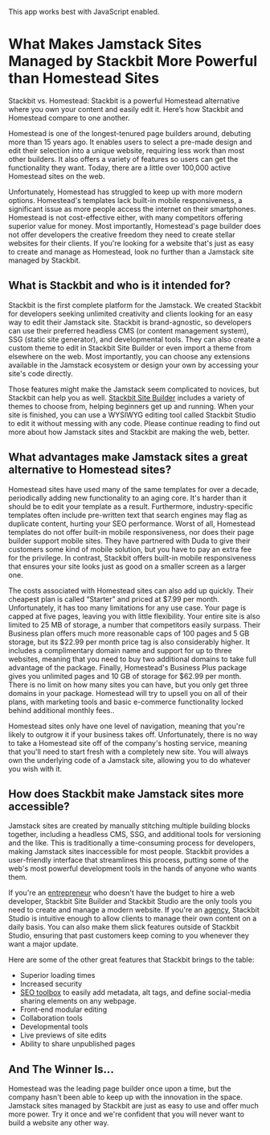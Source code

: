 This app works best with JavaScript enabled.



# What Makes Jamstack Sites Managed by Stackbit More Powerful than Homestead Sites

Stackbit vs. Homestead: Stackbit is a powerful Homestead alternative where you own your content and easily edit it. Here’s how Stackbit and Homestead compare to one another.

Homestead is one of the longest-tenured page builders around, debuting more than 15 years ago. It enables users to select a pre-made design and edit their selection into a unique website, requiring less work than most other builders. It also offers a variety of features so users can get the functionality they want. Today, there are a little over 100,000 active Homestead sites on the web.

Unfortunately, Homestead has struggled to keep up with more modern options. Homestead's templates lack built-in mobile responsiveness, a significant issue as more people access the internet on their smartphones. Homestead is not cost-effective either, with many competitors offering superior value for money. Most importantly, Homestead's page builder does not offer developers the creative freedom they need to create stellar websites for their clients. If you're looking for a website that's just as easy to create and manage as Homestead, look no further than a Jamstack site managed by Stackbit.

## What is Stackbit and who is it intended for?

Stackbit is the first complete platform for the Jamstack. We created Stackbit for developers seeking unlimited creativity and clients looking for an easy way to edit their Jamstack site. Stackbit is brand-agnostic, so developers can use their preferred headless CMS (or content management system), SSG (static site generator), and developmental tools. They can also create a custom theme to edit in Stackbit Site Builder or even import a theme from elsewhere on the web. Most importantly, you can choose any extensions available in the Jamstack ecosystem or design your own by accessing your site's code directly.

Those features might make the Jamstack seem complicated to novices, but Stackbit can help you as well. [Stackbit Site Builder](https://app.stackbit.com/create) includes a variety of themes to choose from, helping beginners get up and running. When your site is finished, you can use a WYSIWYG editing tool called Stackbit Studio to edit it without messing with any code. Please continue reading to find out more about how Jamstack sites and Stackbit are making the web, better.

## What advantages make Jamstack sites a great alternative to Homestead sites?

Homestead sites have used many of the same templates for over a decade, periodically adding new functionality to an aging core. It's harder than it should be to edit your template as a result. Furthermore, industry-specific templates often include pre-written text that search engines may flag as duplicate content, hurting your SEO performance. Worst of all, Homestead templates do not offer built-in mobile responsiveness, nor does their page builder support mobile sites. They have partnered with Duda to give their customers some kind of mobile solution, but you have to pay an extra fee for the privilege. In contrast, Stackbit offers built-in mobile responsiveness that ensures your site looks just as good on a smaller screen as a larger one.

The costs associated with Homestead sites can also add up quickly. Their cheapest plan is called “Starter” and priced at $7.99 per month. Unfortunately, it has too many limitations for any use case. Your page is capped at five pages, leaving you with little flexibility. Your entire site is also limited to 25 MB of storage, a number that competitors easily surpass. Their Business plan offers much more reasonable caps of 100 pages and 5 GB storage, but its $22.99 per month price tag is also considerably higher. It includes a complimentary domain name and support for up to three websites, meaning that you need to buy two additional domains to take full advantage of the package. Finally, Homestead's Business Plus package gives you unlimited pages and 10 GB of storage for $62.99 per month. There is no limit on how many sites you can have, but you only get three domains in your package. Homestead will try to upsell you on all of their plans, with marketing tools and basic e-commerce functionality locked behind additional monthly fees..

Homestead sites only have one level of navigation, meaning that you're likely to outgrow it if your business takes off. Unfortunately, there is no way to take a Homestead site off of the company's hosting service, meaning that you'll need to start fresh with a completely new site. You will always own the underlying code of a Jamstack site, allowing you to do whatever you wish with it.

## How does Stackbit make Jamstack sites more accessible?

Jamstack sites are created by manually stitching multiple building blocks together, including a headless CMS, SSG, and additional tools for versioning and the like. This is traditionally a time-consuming process for developers, making Jamstack sites inaccessible for most people. Stackbit provides a user-friendly interface that streamlines this process, putting some of the web's most powerful development tools in the hands of anyone who wants them.

If you're an [entrepreneur](https://www.stackbit.com/businesses) who doesn't have the budget to hire a web developer, Stackbit Site Builder and Stackbit Studio are the only tools you need to create and manage a modern website. If you're an [agency](https://www.stackbit.com/agencies), Stackbit Studio is intuitive enough to allow clients to manage their own content on a daily basis. You can also make them slick features outside of Stackbit Studio, ensuring that past customers keep coming to you whenever they want a major update.

Here are some of the other great features that Stackbit brings to the table:

- Superior loading times
- Increased security
- [SEO toolbox](https://www.stackbit.com/blog/seo-tools/) to easily add metadata, alt tags, and define social-media sharing elements on any webpage.
- Front-end modular editing
- Collaboration tools
- Developmental tools
- Live previews of site edits
- Ability to share unpublished pages

## And The Winner Is...

Homestead was the leading page builder once upon a time, but the company hasn't been able to keep up with the innovation in the space. Jamstack sites managed by Stackbit are just as easy to use and offer much more power. Try it once and we're confident that you will never want to build a website any other way.
